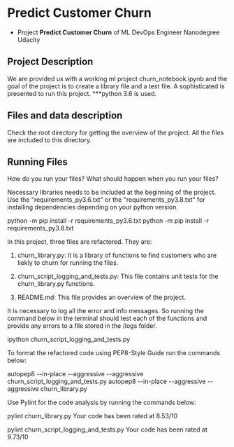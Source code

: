 # Predict Customer Churn

- Project **Predict Customer Churn** of ML DevOps Engineer Nanodegree Udacity

## Project Description
We are provided us with a working ml project churn_notebook.ipynb and the goal of the project is to create a library file and a test file.
A sophisticated is presented to run this project. 
***python 3.6 is used.

## Files and data description
Check the root directory for getting the overview of the project. All the files are included to this directory. 

## Running Files
How do you run your files? What should happen when you run your files?

Necessary libraries needs to be included at the beginning of the project. Use the "requirements_py3.6.txt" or the "requirements_py3.8.txt" for installing dependencies depending on your python version.

python -m pip install -r requirements_py3.6.txt
python -m pip install -r requirements_py3.8.txt

In this project, three files are refactored. They are:
1. churn_library.py:
It is a library of functions to find customers who are liekly to churn for running the files.

2. churn_script_logging_and_tests.py:
This file contains unit tests for the churn_library.py functions. 

3. README.md:
This file provides an overview of the project.

It is necessary to log all the error and info messages. So running the command below in the terminal should test each of the functions and provide any errors to a file stored in the /logs folder.

ipython churn_script_logging_and_tests.py

To format the refactored code using PEP8-Style Guide run the commands below:

autopep8 --in-place --aggressive --aggressive churn_script_logging_and_tests.py
autopep8 --in-place --aggressive --aggressive churn_library.py

Use Pylint for the code analysis by running the commands below:

pylint churn_library.py
Your code has been rated at 8.53/10

pylint churn_script_logging_and_tests.py
Your code has been rated at 9.73/10





